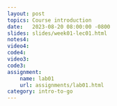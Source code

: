```yaml
---
layout: post
topics: Course introduction
date:   2023-08-20 08:00:00 -0800
slides: slides/week01-lec01.html
notes4: 
video4: 
code4: 
video3: 
code3: 
assignment:
    name: lab01
    url: assignments/lab01.html
category: intro-to-go
---
```

